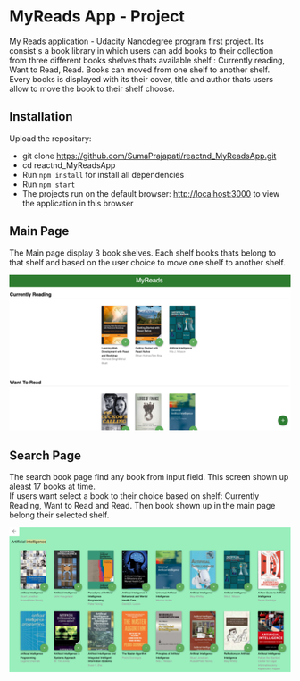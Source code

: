 
# MyReads App - Project

My Reads application - Udacity Nanodegree program first project. Its consist's a book library in which users can add books to their collection from three different books shelves thats available shelf : Currently reading, Want to Read, Read. Books can moved from one shelf to another shelf.<br>
Every books is displayed with its their cover, title and author thats users allow to move the book to their shelf choose.


## Installation

Upload the repositary: <br>
   - git clone https://github.com/SumaPrajapati/reactnd_MyReadsApp.git <br>
   - cd reactnd_MyReadsApp <br>
   - Run `npm install` for install all dependencies <br>
   - Run `npm start` <br>
   - The projects run on the default browser: [http://localhost:3000](http://localhost:3000) to view the application in this browser 


## Main Page

The Main page display 3 book shelves. Each shelf books thats belong to that shelf and based on the user choice to move one shelf to another shelf.

![ ](ScreenShot/bookShelf.png)


## Search Page

The search book page find any book from input field. This screen shown up aleast 17 books at time. <br>
If users want select a book to their choice based on shelf: Currently Reading, Want to Read and Read. Then book shown up in the main page belong their selected shelf. 

![ ](ScreenShot/bookSearch.png)
